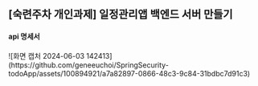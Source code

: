 <h2>[숙련주차 개인과제] 일정관리앱 백엔드 서버 만들기</h2>

<h4>api 명세서</h4>
![화면 캡처 2024-06-03 142413](https://github.com/geneeuchoi/SpringSecurity-todoApp/assets/100894921/a7a82897-0866-48c3-9c84-31bdbc7d91c3)
